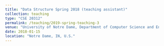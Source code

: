 ```yaml
---
title: "Data Structure Spring 2018 (teaching assistant)"
collection: teaching
type: "CSE 20312"
permalink: /teaching/2019-spring-teaching-3
venue: "University of Notre Dame, Department of Computer Science and Engineerinng"
date: 2018-01-15
location: "Notre Dame, IN, U.S."
---
```

